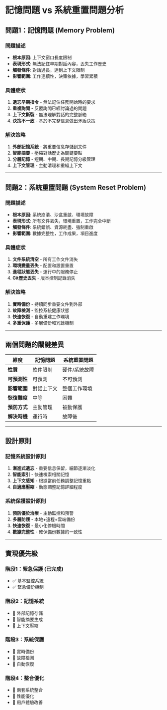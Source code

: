 # 記憶問題 vs 系統重置問題分析

## 問題1：記憶問題 (Memory Problem)

### 問題描述
- **根本原因**: 上下文窗口長度限制
- **表現形式**: 無法記住早期對話內容，丟失工作歷史
- **觸發條件**: 對話過長，達到上下文限制
- **影響範圍**: 工作連續性，決策依據，學習累積

### 具體症狀
1. **遺忘早期指令** - 無法記住任務開始時的要求
2. **重複詢問** - 反覆詢問已經討論過的問題
3. **上下文斷裂** - 無法理解對話的完整脈絡
4. **決策不一致** - 基於不完整信息做出矛盾決策

### 解決策略
1. **外部記憶系統** - 將重要信息存儲到文件
2. **智能摘要** - 壓縮對話歷史為關鍵要點
3. **分層記憶** - 短期、中期、長期記憶分級管理
4. **上下文管理** - 主動清理和重組上下文

---

## 問題2：系統重置問題 (System Reset Problem)

### 問題描述
- **根本原因**: 系統崩潰、沙盒重啟、環境故障
- **表現形式**: 所有文件丟失，環境重置，工作完全中斷
- **觸發條件**: 系統錯誤、資源耗盡、強制重啟
- **影響範圍**: 數據完整性，工作成果，項目進度

### 具體症狀
1. **文件系統清空** - 所有工作文件消失
2. **環境變量丟失** - 配置和設置重置
3. **進程狀態丟失** - 運行中的服務停止
4. **Git歷史丟失** - 版本控制記錄消失

### 解決策略
1. **實時備份** - 持續同步重要文件到外部
2. **故障檢測** - 監控系統健康狀態
3. **快速恢復** - 自動重建工作環境
4. **多重保護** - 多層備份和冗餘機制

---

## 兩個問題的關鍵差異

| 維度 | 記憶問題 | 系統重置問題 |
|------|----------|--------------|
| **性質** | 軟件限制 | 硬件/系統故障 |
| **可預測性** | 可預測 | 不可預測 |
| **影響範圍** | 對話上下文 | 整個工作環境 |
| **恢復難度** | 中等 | 困難 |
| **預防方式** | 主動管理 | 被動保護 |
| **解決時機** | 運行時 | 故障後 |

---

## 設計原則

### 記憶系統設計原則
1. **漸進式遺忘** - 重要信息保留，細節逐漸淡化
2. **智能索引** - 快速檢索相關記憶
3. **上下文感知** - 根據當前任務調整記憶重點
4. **自適應壓縮** - 動態調整記憶詳細程度

### 系統保護設計原則
1. **預防優於治療** - 主動監控和預警
2. **多層防護** - 本地+遠程+雲端備份
3. **快速恢復** - 最小化停機時間
4. **數據完整性** - 確保備份數據的一致性

---

## 實現優先級

### 階段1：緊急保護 (已完成)
- ✅ 基本監控系統
- ✅ 緊急備份機制

### 階段2：記憶系統
- 🔄 外部記憶存儲
- 🔄 智能摘要生成
- 🔄 上下文壓縮

### 階段3：系統保護
- 🔄 實時備份
- 🔄 故障檢測
- 🔄 自動恢復

### 階段4：整合優化
- 🔄 兩套系統整合
- 🔄 性能優化
- 🔄 用戶體驗改善

